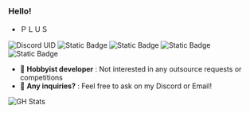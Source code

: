 ### Hello!
- ＰＬＵＳ

![Discord UID](https://img.shields.io/badge/utukkae-5865F2?logo=discord&logoColor=white)
![Static Badge](https://img.shields.io/badge/PHP-777BB3?logo=php&logoColor=white)
![Static Badge](https://img.shields.io/badge/Python-000000?logo=python&logoColor=color)
![Static Badge](https://img.shields.io/badge/Node.js-3c873a?logo=node&logoColor=color)
![Static Badge](https://img.shields.io/badge/Figma-FFFFFF?logo=figma&logoColor=color)

- 🌱 **Hobbyist developer** : Not interested in any outsource requests or competitions
- 🤔 **Any inquiries?** : Feel free to ask on my Discord or Email!

![GH Stats](https://github-readme-stats.vercel.app/api?username=d0ul&theme=dracula)
